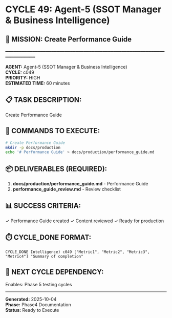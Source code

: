# CYCLE 49: Agent-5 (SSOT Manager & Business Intelligence)

## 🎯 MISSION: Create Performance Guide
━━━━━━━━━━━━━━━━━━━━━━━━━━━━━━━━━━━━━━━━━━━━━━━━━━━━━━━━━━━━━━━━━━━━━━

**AGENT:** Agent-5 (SSOT Manager & Business Intelligence)  
**CYCLE:** c049  
**PRIORITY:** HIGH  
**ESTIMATED TIME:** 60 minutes  


## 📋 TASK DESCRIPTION:
Create Performance Guide

## 🔧 COMMANDS TO EXECUTE:
```bash
# Create Performance Guide
mkdir -p docs/production
echo '# Performance Guide' > docs/production/performance_guide.md
```

## 📦 DELIVERABLES (REQUIRED):
1. **docs/production/performance_guide.md** - Performance Guide
2. **performance_guide_review.md** - Review checklist

## 📊 SUCCESS CRITERIA:
✓ Performance Guide created
✓ Content reviewed
✓ Ready for production

## ⏱️ CYCLE_DONE FORMAT:
```
CYCLE_DONE Intelligence) c049 ["Metric1", "Metric2", "Metric3", "Metric4"] "Summary of completion"
```

## 📝 NEXT CYCLE DEPENDENCY:
Enables: Phase 5 testing cycles

---

**Generated:** 2025-10-04  
**Phase:** Phase4 Documentation  
**Status:** Ready to Execute
